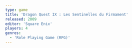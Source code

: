 ```yaml
---
type: game
title: 'Dragon Quest IX : Les Sentinelles du Firmament'
released: 2009
editor: 'Square Enix'
players: 4
genres:
  - 'Role Playing Game (RPG)'
---
```


